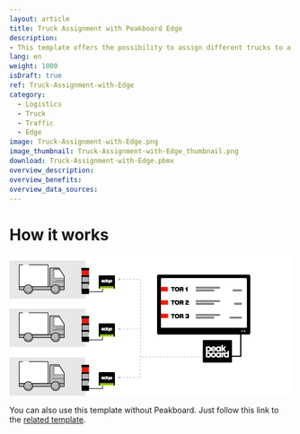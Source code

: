 ```yaml
---
layout: article
title: Truck Assignment with Peakboard Edge
description: 
- This template offers the possibility to assign different trucks to a certain gate at a certain time. The assignment of the trucks is done via the Peakboard Web Interface. There, you can store and maintain all data directly on the Peakboard Box. If more than 7 gates are specified, the view automatically changes to the next page. Upload the visualization to your Peakboard Box and open the Peakboard Web Interface to manage your gates and trucks. The traffic lights of the visualization are linked to an individual Peakboard Edge. If you link your Peakboard Edges in the edge data source of the visualization, you can display the status directly at the gate using a common signal light.
lang: en
weight: 1000
isDraft: true
ref: Truck-Assignment-with-Edge
category:
  - Logistics
  - Truck
  - Traffic
  - Edge
image: Truck-Assignment-with-Edge.png
image_thumbnail: Truck-Assignment-with-Edge_thumbnail.png
download: Truck-Assignment-with-Edge.pbmx
overview_description:
overview_benefits:
overview_data_sources:
---
```

# How it works

![image_live](edge-use-case-logistics.gif)


You can also use this template without Peakboard. Just follow this link to the [related template](https://templates.peakboard.com/Truck-Assignment-Dashboard/en).